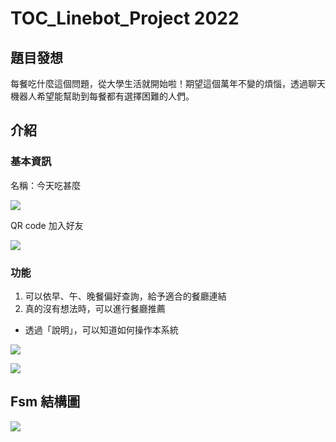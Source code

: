 # TOC_Linebot_Project 2022

## 題目發想
每餐吃什麼這個問題，從大學生活就開始啦！期望這個萬年不變的煩惱，透過聊天機器人希望能幫助到每餐都有選擇困難的人們。

## 介紹
### 基本資訊
名稱：今天吃甚麼

![](https://i.imgur.com/23yR1bW.png)

QR code 加入好友

![](https://i.imgur.com/Bu0MOkP.png)

### 功能
1. 可以依早、午、晚餐偏好查詢，給予適合的餐廳連結
2. 真的沒有想法時，可以進行餐廳推薦

- 透過「說明」，可以知道如何操作本系統

![](https://i.imgur.com/fRZ80ec.jpg)

![](https://i.imgur.com/IPVI96X.jpg)


## Fsm 結構圖
![](https://i.imgur.com/22zqkjP.png)
